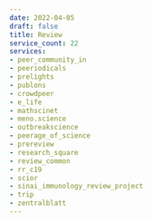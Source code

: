 ```yaml
---
date: 2022-04-05
draft: false
title: Review
service_count: 22
services:
- peer_community_in
- peeriodicals
- prelights
- publons
- crowdpeer
- e_life
- mathscinet
- meno.science
- outbreakscience
- peerage_of_science
- prereview
- research_square
- review_common
- rr_c19
- scior
- sinai_immunology_review_project
- trip
- zentralblatt
---
```



